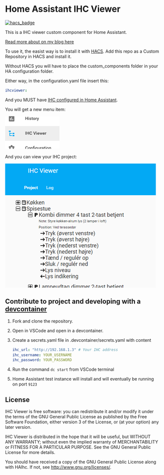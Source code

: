 # Home Assistant IHC Viewer

[![hacs_badge](https://img.shields.io/badge/HACS-Custom-orange.svg)](https://github.com/custom-components/hacs)

This is a IHC viewer custom component for Home Assistant.

[Read more about on my blog here](https://www.dingus.dk/ihc-viewer-for-home-assistant/)

To use it, the easist way is to install it with [HACS](https://hacs.xyz). Add this repo as a Custom Repository in HACS and install it.

Without HACS you will have to place the custom_components folder in your HA configuration folder.

Either way, in the configuration.yaml file insert this:

```yaml
ihcviewer:
```

And you MUST have [IHC configured in Home Assistant](https://www.home-assistant.io/integrations/ihc/).

You will get a new menu item:

![menu](images/menu.png)

And you can view your IHC project:

![treeview](images/treeview.png)

## Contribute to project and developing with a [devcontainer](https://code.visualstudio.com/docs/remote/containers)

1. Fork and clone the repository.
2. Open in VSCode and open in a devcontainer.
3. Create a secrets.yaml file in .devcontainer/secrets.yaml with content

   ```yaml
   ihc_url: "http://192.168.1.3" # Your IHC address
   ihc_username: YOUR_USERNAME
   ihc_password: YOUR_PASSWORD
   ```

4. Run the command `dc start` from VSCode terminal
5. Home Assistant test instance will install and will eventually be running on port `9123`

## License

IHC Viewer is free software: you can redistribute it and/or modify
it under the terms of the GNU General Public License as published by
the Free Software Foundation, either version 3 of the License, or
(at your option) any later version.

IHC Viewer is distributed in the hope that it will be useful,
but WITHOUT ANY WARRANTY; without even the implied warranty of
MERCHANTABILITY or FITNESS FOR A PARTICULAR PURPOSE. See the
GNU General Public License for more details.

You should have received a copy of the GNU General Public License
along with HAIhc. If not, see <http://www.gnu.org/licenses/>.
